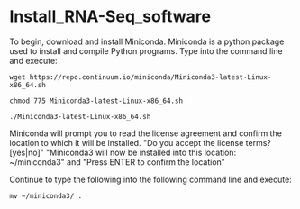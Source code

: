 # Install_RNA-Seq_software

To begin, download and install Miniconda.  Miniconda is a python package used to install and compile Python programs.  Type into the command line and execute:

    wget https://repo.continuum.io/miniconda/Miniconda3-latest-Linux-x86_64.sh

    chmod 775 Miniconda3-latest-Linux-x86_64.sh

    ./Miniconda3-latest-Linux-x86_64.sh

Miniconda will prompt you to read the license agreement and confirm the location to which it will be installed.
"Do you accept the license terms? [yes|no]"
"Miniconda3 will now be installed into this location: ~/miniconda3" and "Press ENTER to confirm the location"

Continue to type the following into the following command line and execute:

    mv ~/miniconda3/ .
